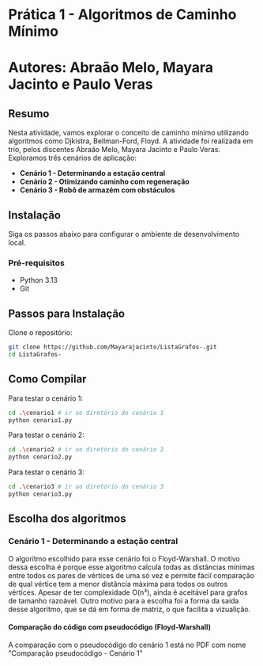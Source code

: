 # Prática 1 - Algoritmos de Caminho Mínimo
# Autores: Abraão Melo, Mayara Jacinto e Paulo Veras

## Resumo

Nesta atividade, vamos explorar o conceito de caminho mínimo utilizando algoritmos como Djkistra, Bellman-Ford, Floyd. A atividade foi realizada em trio, pelos discentes Abraão Melo, Mayara Jacinto e Paulo Veras. Exploramos três cenários de aplicação:
* **Cenário 1 - Determinando a estação central**
* **Cenário 2 - Otimizando caminho com regeneração**
* **Cenário 3 - Robô de armazém com obstáculos**

## Instalação

Siga os passos abaixo para configurar o ambiente de desenvolvimento local.

### Pré-requisitos

* Python 3.13
* Git

## Passos para Instalação

Clone o repositório:
```bash
git clone https://github.com/Mayarajacinto/ListaGrafos-.git
cd ListaGrafos-
```
    
## Como Compilar

Para testar o cenário 1:
```bash
cd .\cenario1 # ir ao diretório do cenário 1
python cenario1.py
```

Para testar o cenário 2:
```bash
cd .\cenario2 # ir ao diretório do cenário 2
python cenario2.py
```

Para testar o cenário 3:
```bash
cd .\cenario3 # ir ao diretório do cenário 3
python cenario3.py
```
## Escolha dos algoritmos
### Cenário 1 - Determinando a estação central
O algoritmo escolhido para esse cenário foi o Floyd-Warshall. O motivo dessa escolha é porque esse algoritmo calcula todas as distâncias mínimas entre todos os pares de vértices de uma só vez e permite fácil comparação de qual vértice tem a menor distância máxima para todos os outros vértices. Apesar de ter complexidade O(n³), ainda é aceitável para grafos de tamanho razoável. Outro motivo para a escolha foi a forma da saída desse algoritmo, que se dá em forma de matriz, o que facilita a vizualição.

#### Comparação do código com pseudocódigo (Floyd-Warshall)
A comparação com o pseudocódigo do cenário 1 está no PDF com nome "Comparação pseudocódigo - Cenário 1"

